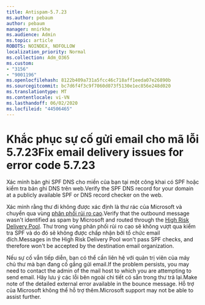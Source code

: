 ```yaml
---
title: Antispam-5.7.23
ms.author: pebaum
author: pebaum
manager: mnirkhe
ms.audience: Admin
ms.topic: article
ROBOTS: NOINDEX, NOFOLLOW
localization_priority: Normal
ms.collection: Adm_O365
ms.custom:
- "3156"
- "9001196"
ms.openlocfilehash: 8122b409a731a5fcc46c718aff1eeda07e26890b
ms.sourcegitcommit: bc7d6f4f3c9f7060d073f5130e1ec856e248d020
ms.translationtype: MT
ms.contentlocale: vi-VN
ms.lasthandoff: 06/02/2020
ms.locfileid: "44506465"
---
```

# <a name="fix-email-delivery-issues-for-error-code-5723"></a><span data-ttu-id="a4184-102">Khắc phục sự cố gửi email cho mã lỗi 5.7.23</span><span class="sxs-lookup"><span data-stu-id="a4184-102">Fix email delivery issues for error code 5.7.23</span></span>

<span data-ttu-id="a4184-103">Xác minh bản ghi SPF DNS cho miền của bạn tại một công khai có SPF hoặc kiểm tra bản ghi DNS trên web.</span><span class="sxs-lookup"><span data-stu-id="a4184-103">Verify the SPF DNS record for your domain at a publicly available SPF or DNS record checker on the web.</span></span>

<span data-ttu-id="a4184-104">Xác minh rằng thư đi không được xác định là thư rác của Microsoft và chuyển qua vùng [phân phối rủi ro cao](https://docs.microsoft.com/microsoft-365/security/office-365-security/high-risk-delivery-pool-for-outbound-messages).</span><span class="sxs-lookup"><span data-stu-id="a4184-104">Verify that the outbound message wasn't identified as spam by Microsoft and routed through the [High Risk Delivery Pool](https://docs.microsoft.com/microsoft-365/security/office-365-security/high-risk-delivery-pool-for-outbound-messages).</span></span> <span data-ttu-id="a4184-105">Thư trong vùng phân phối rủi ro cao sẽ không vượt qua kiểm tra SPF và do đó sẽ không được chấp nhận bởi tổ chức email đích.</span><span class="sxs-lookup"><span data-stu-id="a4184-105">Messages in the High Risk Delivery Pool won't pass SPF checks, and therefore won't be accepted by the destination email organization.</span></span>

<span data-ttu-id="a4184-106">Nếu sự cố vẫn tiếp diễn, bạn có thể cần liên hệ với quản trị viên của máy chủ thư mà bạn đang cố gắng gửi email.</span><span class="sxs-lookup"><span data-stu-id="a4184-106">If the problem persists, you may need to contact the admin of the mail host to which you are attempting to send email.</span></span> <span data-ttu-id="a4184-107">Hãy lưu ý các lỗi bên ngoài chi tiết có sẵn trong thư trả lại.</span><span class="sxs-lookup"><span data-stu-id="a4184-107">Make note of the detailed external error available in the bounce message.</span></span> <span data-ttu-id="a4184-108">Hỗ trợ của Microsoft không thể hỗ trợ thêm.</span><span class="sxs-lookup"><span data-stu-id="a4184-108">Microsoft support may not be able to assist further.</span></span>

